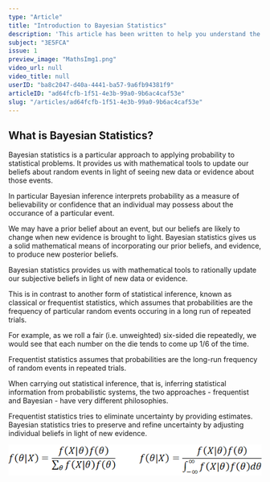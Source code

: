 ```yaml
---
type: "Article"
title: "Introduction to Bayesian Statistics"
description: 'This article has been written to help you understand the "philosophy" of the Bayesian approach, how it compares to the traditional/classical frequentist approach to statistics and the potential applications in both quantitative finance and data science.'
subject: "3E5FCA"
issue: 1
preview_image: "MathsImg1.png"
video_url: null
video_title: null
userID: "ba8c2047-d40a-4441-ba57-9a6fb94381f9"
articleID: "ad64fcfb-1f51-4e3b-99a0-9b6ac4caf53e"
slug: "/articles/ad64fcfb-1f51-4e3b-99a0-9b6ac4caf53e"
---
```


## What is Bayesian Statistics?

Bayesian statistics is a particular approach to applying probability to statistical problems. It provides us with mathematical tools to update our beliefs about random events in light of seeing new data or evidence about those events.

In particular Bayesian inference interprets probability as a measure of believability or confidence that an individual may possess about the occurance of a particular event.

We may have a prior belief about an event, but our beliefs are likely to change when new evidence is brought to light. Bayesian statistics gives us a solid mathematical means of incorporating our prior beliefs, and evidence, to produce new posterior beliefs.

Bayesian statistics provides us with mathematical tools to rationally update our subjective beliefs in light of new data or evidence.

This is in contrast to another form of statistical inference, known as classical or frequentist statistics, which assumes that probabilities are the frequency of particular random events occuring in a long run of repeated trials.

For example, as we roll a fair (i.e. unweighted) six-sided die repeatedly, we would see that each number on the die tends to come up 1/6 of the time.

Frequentist statistics assumes that probabilities are the long-run frequency of random events in repeated trials.

When carrying out statistical inference, that is, inferring statistical information from probabilistic systems, the two approaches - frequentist and Bayesian - have very different philosophies.

Frequentist statistics tries to eliminate uncertainty by providing estimates. Bayesian statistics tries to preserve and refine uncertainty by adjusting individual beliefs in light of new evidence.

![Bayes rule in both discrete and continuous forms](./../images/BayesRule.png)
